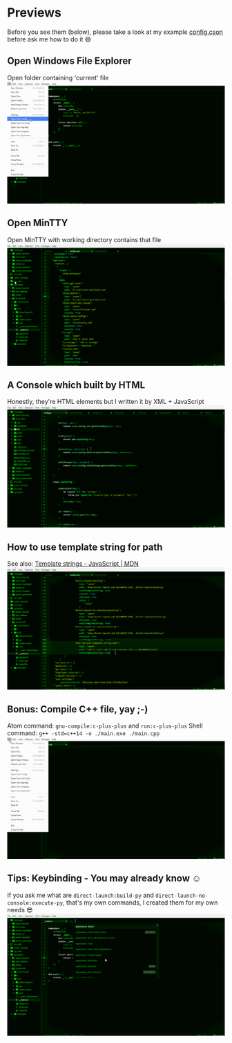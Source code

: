 
# Previews

Before you see them (below), please take a look at my example [config.cson](./config.cson) before ask me how to do it :smile:

## Open Windows File Explorer
Open folder containing 'current' file
![open-file-explorer](./open-file-explorer.gif)

## Open MinTTY
Open MinTTY with working directory contains that file
![open-mintty](./open-mintty.gif)

## A Console which built by HTML
Honestly, they're HTML elements but I written it by XML + JavaScript
![simulate-bash](./simulate-bash.gif)

## How to use template string for path
See also: [Template strings - JavaScript | MDN](https://developer.mozilla.org/en-US/docs/Web/JavaScript/Reference/template_strings)
![template-string](./template-string.gif)

## Bonus: Compile C++ file, yay ;-)
Atom command: `gnu-compile:c-plus-plus` and `run:c-plus-plus`
Shell command: `g++ -std=c++14 -o ./main.exe ./main.cpp`
![compile-cplusplus](./compile-cplusplus.gif)

## Tips: Keybinding - You may already know :relaxed:
If you ask me what are `direct-launch:build-py` and `direct-launch-no-console:execute-py`, that's my own commands, I created them for my own needs :sunglasses:
![my-own-methods](./my-own-methods.gif)

